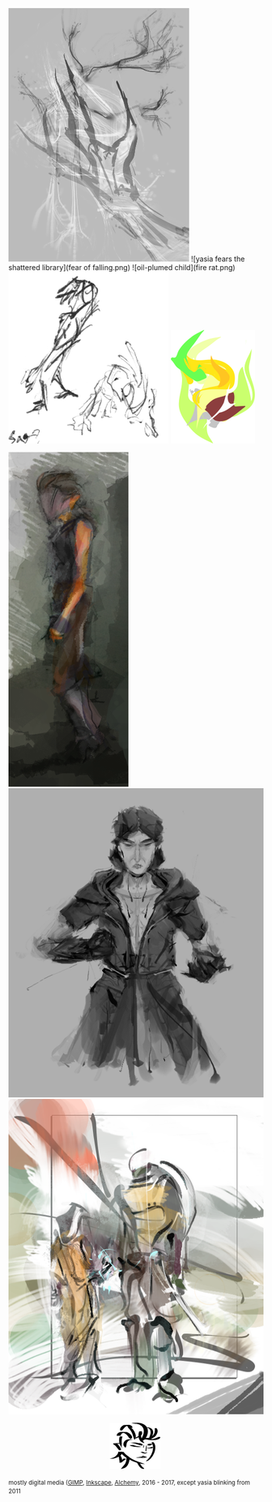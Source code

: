 ![hand-like tree bearing cobwebbed dendrites](dendrite.png) ![yasia fears the shattered library](fear of falling.png) 
![oil-plumed child](fire rat.png)
![mace-swinging goblin and her amphibious dog](003cr.png) ![phosphor helm of the firestarter](g4363.png)

![yasia's profile](tunic.png) ![setesh wears half-remembered crpg clothes](samurai_s.png)
![on the riften border](illia_svg-3.png)

<div style="margin-left: 200px"><img src="blink.gif"></div>

<small>mostly digital media (<a href="https://www.gimp.org/">GIMP</a>, <a href="https://inkscape.org/en/">Inkscape</a>, <a href="http://al.chemy.org/">Alchemy</a>, 2016 - 2017, except yasia blinking from 2011</small>

